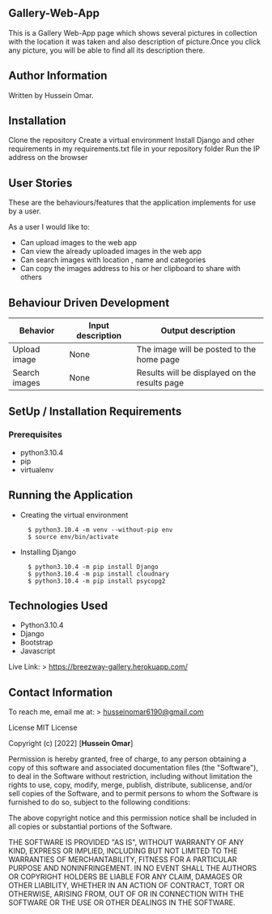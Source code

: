 ## Gallery-Web-App

This is a Gallery Web-App page which shows several pictures in collection with the location it was taken and also description of picture.Once you click any picture, you will be able to find all its description there.

## Author Information

Written by Hussein Omar.

## Installation

Clone the repository
Create a virtual environment
Install Django and other requirements in my requirements.txt file in your repository folder
Run the IP address on the browser

## User Stories

These are the behaviours/features that the application implements for use by a user.

As a user I would like to:

- Can upload images to the web app
- Can view the already uploaded images in the web app
- Can search images with location , name and categories
- Can copy the images address to his or her clipboard to share with others

## Behaviour Driven Development

| Behavior      | Input description | Output description                            |
| ------------- | ----------------- | --------------------------------------------- |
| Upload image  | None              | The image will be posted to the home page     |
| Search images | None              | Results will be displayed on the results page |

## SetUp / Installation Requirements

### Prerequisites

- python3.10.4
- pip
- virtualenv

## Running the Application

- Creating the virtual environment

        $ python3.10.4 -m venv --without-pip env
        $ source env/bin/activate

- Installing Django

        $ python3.10.4 -m pip install Django
        $ python3.10.4 -m pip install cloudnary
        $ python3.10.4 -m pip install psycopg2

## Technologies Used

- Python3.10.4
- Django
- Bootstrap
- Javascript

Live Link: > https://breezway-gallery.herokuapp.com/

## Contact Information

To reach me, email me at: > husseinomar6190@gmail.com

License
MIT License

Copyright (c) [2022] [**Hussein Omar**]

Permission is hereby granted, free of charge, to any person obtaining a copy of this software and associated documentation files (the "Software"), to deal in the Software without restriction, including without limitation the rights to use, copy, modify, merge, publish, distribute, sublicense, and/or sell copies of the Software, and to permit persons to whom the Software is furnished to do so, subject to the following conditions:

The above copyright notice and this permission notice shall be included in all copies or substantial portions of the Software.

THE SOFTWARE IS PROVIDED "AS IS", WITHOUT WARRANTY OF ANY KIND, EXPRESS OR IMPLIED, INCLUDING BUT NOT LIMITED TO THE WARRANTIES OF MERCHANTABILITY, FITNESS FOR A PARTICULAR PURPOSE AND NONINFRINGEMENT. IN NO EVENT SHALL THE AUTHORS OR COPYRIGHT HOLDERS BE LIABLE FOR ANY CLAIM, DAMAGES OR OTHER LIABILITY, WHETHER IN AN ACTION OF CONTRACT, TORT OR OTHERWISE, ARISING FROM, OUT OF OR IN CONNECTION WITH THE SOFTWARE OR THE USE OR OTHER DEALINGS IN THE SOFTWARE.
